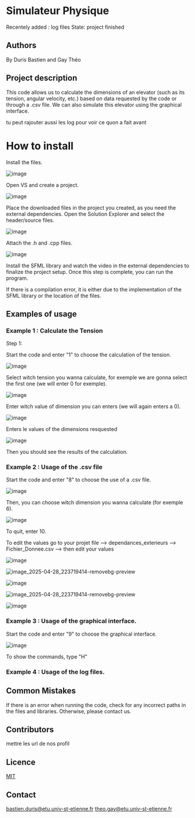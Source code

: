 # Simulateur Physique

Recentely added : log files
State: project finished

## Authors
By Duris Bastien and Gay Théo

## Project description


This code allows us to calculate the dimensions of an elevator (such as its tension, angular velocity, etc.) based on data requested by the code or through a .csv file. We can also simulate this elevator using the graphical interface.


tu peut rajouter aussi les log pour voir ce quon a fait avant

# How to install

Install the files.


![image](https://github.com/user-attachments/assets/cfdc696f-0fa1-4481-bd86-4cc8b1079fec)


Open VS and create a project.


![image](https://github.com/user-attachments/assets/2afb374b-37cc-4f05-a7e0-897e13e6604f)


Place the downloaded files in the project you created, as you need the external dependencies. Open the Solution Explorer and select the header/source files.


![image](https://github.com/user-attachments/assets/f0a801d5-9735-4bf0-abde-821f0d8867ed)

Attach the .h and .cpp files.


![image](https://github.com/user-attachments/assets/fbf994ff-9460-4f17-9adb-6ba6999eb964)


Install the SFML library and watch the video in the external dependencies to finalize the project setup. Once this step is complete, you can run the program.

If there is a compilation error, it is either due to the implementation of the SFML library or the location of the files.

## Examples of usage


### Example 1 : Calculate the Tension

Step 1:


Start the code and enter "1" to choose the calculation of the tension.

![image](https://github.com/user-attachments/assets/41a81c95-9df2-4f03-abec-882f32019c3e)

Select witch tension you wanna calculate, for exemple we are gonna select the first one (we will enter 0 for exemple).

![image](https://github.com/user-attachments/assets/8b317559-3ffc-493b-8156-4cbffbb5c901)

Enter witch value of dimension you can enters (we will again enters a 0).

![image](https://github.com/user-attachments/assets/8d278b6d-5302-4de4-b4e3-3ff78c1ad8d7)

Enters le values of the dimensions resquested

![image](https://github.com/user-attachments/assets/7601fff4-3427-4174-9ee5-46db113a3e34)

Then you should see the results of the calculation.


### Example 2 : Usage of the .csv file

Start the code and enter "8" to choose the use of a .csv file.

![image](https://github.com/user-attachments/assets/9a51d115-a511-4bd1-bf9d-2ba4d989c3c7)

Then, you can choose witch dimension you wanna calculate (for exemple 6).

![image](https://github.com/user-attachments/assets/0716c5d4-4dca-4a4d-8f13-e270c2bd817c)

To quit, enter 10.

To edit the values go to your projet file --> dependances_exterieurs --> Fichier_Donnee.csv --> then edit your values

![image](https://github.com/user-attachments/assets/cfc5c8b9-3ad8-4adb-9be1-fe80682a3887)

![image_2025-04-28_223719414-removebg-preview](https://github.com/user-attachments/assets/7997ab5b-7045-4445-b876-1020d9719d57)



![image](https://github.com/user-attachments/assets/db0d0849-f4ca-4e83-8b74-ffec50af4644)

![image_2025-04-28_223719414-removebg-preview](https://github.com/user-attachments/assets/1b621ff2-ac1c-482a-b231-45dd25cf7d24)





![image](https://github.com/user-attachments/assets/bd8d3584-1d60-40c9-a7da-005f7afcfecb)


### Example 3 : Usage of the graphical interface.

Start the code and enter "9" to choose the graphical interface.

![image](https://github.com/user-attachments/assets/268d9693-c500-435d-b62c-ae1fa5b2aa8d)

To show the commands, type "H"

### Example 4 : Usage of the log files.


## Common Mistakes

If there is an error when running the code, check for any incorrect paths in the files and libraries. Otherwise, please contact us.

## Contributors
mettre les url de nos profil 

## Licence
[MIT](https://choosealicense.com/licenses/mit/)

## Contact

bastien.duris@etu.univ-st-etienne.fr
theo.gay@etu.univ-st-etienne.fr
 
